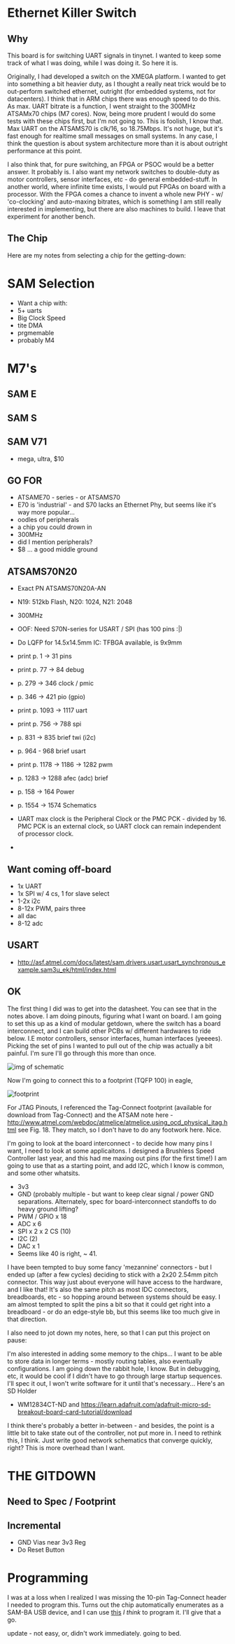 # Ethernet Killer Switch

## Why

This board is for switching UART signals in tinynet. I wanted to keep some track of what I was doing, while I was doing it. So here it is.

Originally, I had developed a switch on the XMEGA platform. I wanted to get into something a bit heavier duty, as I thought a really neat trick would be to out-perform switched ethernet, outright (for embedded systems, not for datacenters). I think that in ARM chips there was enough speed to do this. As max. UART bitrate is a function, I went straight to the 300MHz ATSAMx70 chips (M7 cores). Now, being more prudent I would do some tests with these chips first, but I'm not going to. This is foolish, I know that. Max UART on the ATSAMS70 is clk/16, so 18.75Mbps. It's not huge, but it's fast enough for realtime small messages on small systems. In any case, I think the question is about system architecture more than it is about outright performance at this point.

I also think that, for pure switching, an FPGA or PSOC would be a better answer. It probably is. I also want my network switches to double-duty as motor controllers, sensor interfaces, etc - do general embedded-stuff. In another world, where infinite time exists, I would put FPGAs on board with a processor. With the FPGA comes a chance to invent a whole new PHY - w/ 'co-clocking' and auto-maxing bitrates, which is something I am still really interested in implementing, but there are also machines to build. I leave that experiment for another bench.

## The Chip

Here are my notes from selecting a chip for the getting-down:

# SAM Selection

- Want a chip with: 
 - 5+ uarts
 - Big Clock Speed
 - tite DMA
 - prgmemable
 - probably M4

# M7's

## SAM E

## SAM S

## SAM V71
 - mega, ultra, $10

## GO FOR
 - ATSAME70 - series - or ATSAMS70
  - E70 is 'industrial' - and S70 lacks an Ethernet Phy, but seems like it's way more popular...
 - oodles of peripherals
 - a chip you could drown in
 - 300MHz
 - did I mention peripherals?
 - $8 ... a good middle ground 

## ATSAMS70N20
 - Exact PN  ATSAMS70N20A-AN 
 - N19: 512kb Flash, N20: 1024, N21: 2048
 - 300MHz
 - OOF: Need S70N-series for USART / SPI (has 100 pins :|)
 - Do LQFP for 14.5x14.5mm IC: TFBGA available, is 9x9mm

  - print p. 1 -> 31 pins
  - print p. 77 -> 84 debug
  - p. 279 -> 346 clock / pmic
  - p. 346 -> 421 pio (gpio)
  - print p. 1093 -> 1117 uart
  - print p. 756 -> 788 spi
  - p. 831 -> 835 brief twi (i2c)
  - p. 964 - 968 brief usart
  - print p. 1178 -> 1186 -> 1282 pwm
  - p. 1283 -> 1288 afec (adc) brief
  - p. 158 -> 164 Power
  - p. 1554 -> 1574 Schematics

 - UART max clock is the Peripheral Clock or the PMC PCK - divided by 16. PMC PCK is an external clock, so UART clock can remain independent of processor clock.
 - 

## Want coming off-board
 - 1x UART
 - 1x SPI w/ 4 cs, 1 for slave select
 - 1-2x i2c
 - 8-12x PWM, pairs three
 - all dac
 - 8-12 adc 


## USART 
 - http://asf.atmel.com/docs/latest/sam.drivers.usart.usart_synchronous_example.sam3u_ek/html/index.html 

## OK 

The first thing I did was to get into the datasheet. You can see that in the notes above. I am doing pinouts, figuring what I want on board. I am going to set this up as a kind of modular getdown, where the switch has a board interconnect, and I can build other PCBs w/ different hardwares to ride below. I.E motor controllers, sensor interfaces, human interfaces (yeeees). Picking the set of pins I wanted to pull out of the chip was actually a bit painful. I'm sure I'll go through this more than once.

![img of schematic](/)

Now I'm going to connect this to a footprint (TQFP 100) in eagle,

![footprint](/) 

For JTAG Pinouts, I referenced the Tag-Connect footprint (available for download from Tag-Connect) and the ATSAM note here - http://www.atmel.com/webdoc/atmelice/atmelice.using_ocd_physical_jtag.html see Fig. 18. They match, so I don't have to do any footwork here. Nice.

I'm going to look at the board interconnect - to decide how many pins I want, I need to look at some applicaitons. I designed a Brushless Speed Controller last year, and this had me maxing out pins (for the first time!) I am going to use that as a starting point, and add I2C, which I know is common, and some other whatsits.

- 3v3
- GND (probably multiple - but want to keep clear signal / power GND separations. Alternately, spec for board-interconnect standoffs to do heavy ground lifting?
- PWM / GPIO x 18
- ADC x 6
- SPI x 2 x 2 CS (10)
- I2C (2) 
- DAC x 1
- Seems like 40 is right, ~ 41. 

I have been tempted to buy some fancy 'mezannine' connectors - but I ended up (after a few cycles) deciding to stick with a 2x20 2.54mm pitch connector. This way just about everyone will have access to the hardware, and I like that! It's also the same pitch as most IDC connectors, breadboards, etc - so hopping around between systems should be easy. I am almost tempted to split the pins a bit so that it could get right into a breadboard - or do an edge-style bb, but this seems like too much give in that direction.

I also need to jot down my notes, here, so that I can put this project on pause:

I'm also interested in adding some memory to the chips... I want to be able to store data in longer terms - mostly routing tables, also eventually configurations. I am going down the rabbit hole, I know. But in debugging, etc, it would be cool if I didn't have to go through large startup sequences. I'll spec it out, I won't write software for it until that's necessary... Here's an SD Holder
-  WM12834CT-ND 
and 
https://learn.adafruit.com/adafruit-micro-sd-breakout-board-card-tutorial/download 

I think there's probably a better in-between - and besides, the point is a little bit to take state out of the controller, not put more in. I need to rethink this, I think. Just write good network schematics that converge quickly, right? This is more overhead than I want.

# THE GITDOWN

## Need to Spec / Footprint

## Incremental

- GND Vias near 3v3 Reg
- Do Reset Button

# Programming

I was at a loss when I realized I was missing the 10-pin Tag-Connect header I needed to program this. Turns out the chip automatically enumerates as a SAM-BA USB device, and I can use [this](http://www.shumatech.com/web/products/bossa) *I think* to program it. I'll give that a go.

update - not easy, or, didn't work immediately. going to bed.